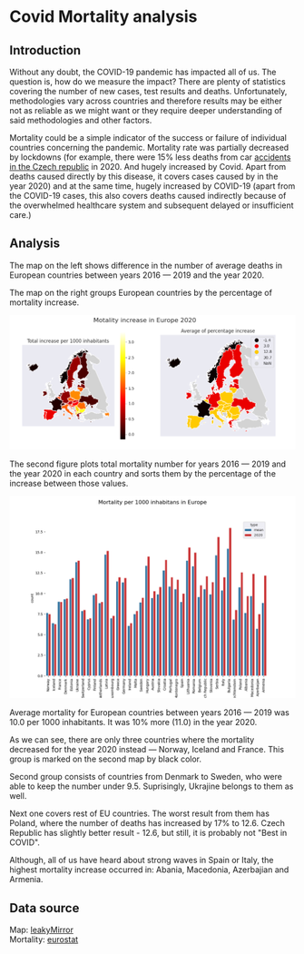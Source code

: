 # Covid Mortality analysis

## Introduction
Without any doubt, the COVID-19 pandemic has impacted all of us. The question is, how do we measure the impact? 
There are plenty of statistics covering the number of new cases, test results and deaths. Unfortunately, 
methodologies vary across countries and therefore results may be either not as reliable as we might want 
or they require deeper understanding of said methodologies and other factors.

Mortality could be a simple indicator of the success or failure of individual countries concerning the pandemic. 
Mortality rate was partially decreased by lockdowns (for example, there were 15% less deaths from car 
 [accidents in the Czech republic](https://www.ibesip.cz/getattachment/Statistiky/Statistiky-nehodovosti-v-Ceske-republice/Dopravni-nehodovost-2020/20-12-NSBSP.pdf?lang=cs-CZ) in 2020. And hugely increased by Covid. Apart from deaths caused directly by this disease, it covers cases caused by 
 in the year 2020) and at the same time, hugely increased by COVID-19 
(apart from the COVID-19 cases, this also covers deaths caused indirectly because of the overwhelmed 
healthcare system and subsequent delayed or insufficient care.)

## Analysis
The map on the left shows difference in the number of average deaths in European countries between years 2016 — 2019 and 
the year 2020. 

The map on the right groups European countries by the percentage of mortality increase.  

![alt text](02_map.png)  

The second figure plots total mortality number for years 2016 — 2019 and the year 2020 in each country and sorts them 
by the percentage of the increase between those values.  

![alt text](01_barplot.png)

Average mortality for European countries between years 2016 — 2019 was 10.0 per 1000 inhabitants. It was 10% more (11.0) in the year 2020. 

As we can see, there are only three countries where the mortality decreased for the year 2020 instead — Norway, Iceland 
and France. This group is marked on the second map by black color.

Second group consists of countries from Denmark to Sweden, who were able to keep the number under 9.5. Suprisingly, 
Ukrajine belongs to them as well.

Next one covers rest of EU countries. The worst result from them has Poland, where the number of deaths has increased 
by 17% to 12.6. Czech Republic has slightly better result - 12.6, but still, it is probably not "Best in COVID".

Although, all of us have heard about strong waves in Spain or Italy, the highest mortality increase occurred in:
 Abania, Macedonia, Azerbajian and Armenia.

## Data source
Map: [leakyMirror](https://github.com/leakyMirror/map-of-europe)  
Mortality: [eurostat](https://ec.europa.eu/eurostat/web/gisco/geodata/reference-data/administrative-units-statistical-units/countries)
